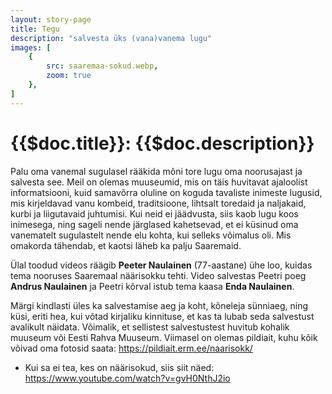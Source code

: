 ```yaml
---
layout: story-page
title: Tegu
description: "salvesta üks (vana)vanema lugu"
images: [
    {
        src: saaremaa-sokud.webp,
        zoom: true
    },
]
---
```


# {{$doc.title}}: {{$doc.description}}

Palu oma vanemal sugulasel rääkida mõni tore lugu oma noorusajast ja salvesta see. Meil on olemas muuseumid, mis on täis huvitavat ajaloolist informatsiooni, kuid samavõrra oluline on koguda tavaliste inimeste lugusid, mis kirjeldavad vanu kombeid, traditsioone, lihtsalt toredaid ja naljakaid, kurbi ja liigutavaid juhtumisi. Kui neid ei jäädvusta, siis kaob lugu koos inimesega, ning sageli nende järglased kahetsevad, et ei küsinud oma vanematelt sugulastelt nende elu kohta, kui selleks võimalus oli. Mis omakorda tähendab, et kaotsi läheb ka palju Saaremaid.


<youtube-wrapper video="https://www.youtube.com/embed/6PGa1ILY1z0"></youtube-wrapper>

Ülal toodud videos räägib **Peeter Naulainen** (77-aastane) ühe loo, kuidas tema nooruses Saaremaal näärisokku tehti. Video salvestas Peetri poeg **Andrus Naulainen** ja Peetri kõrval istub tema kaasa **Enda Naulainen**. 

Märgi kindlasti üles ka salvestamise aeg ja koht, kõneleja sünniaeg, ning küsi, eriti hea, kui võtad kirjaliku kinnituse, et kas ta lubab seda salvestust avalikult näidata. Võimalik, et sellistest salvestustest huvitub kohalik muuseum või Eesti Rahva Muuseum. Viimasel on olemas pildiait, kuhu kõik võivad oma fotosid saata: https://pildiait.erm.ee/naarisokk/



<details-wrapper summary="Lisaks" icon="icon-park-outline:six-points">

- Kui sa ei tea, kes on näärisokud, siis siit näed: https://www.youtube.com/watch?v=gvH0NthJ2io

</details-wrapper>
